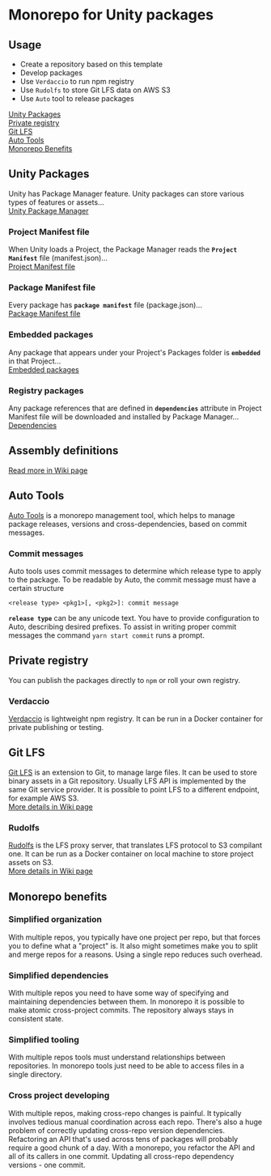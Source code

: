 # Monorepo for Unity packages

## Usage

* Create a repository based on this template
* Develop packages
* Use `Verdaccio` to run npm registry
* Use `Rudolfs` to store Git LFS data on AWS S3 
* Use `Auto` tool to release packages

[Unity Packages](#Unity-Packages)  
[Private registry](#Private-registry)  
[Git LFS](#Git-Lfs)  
[Auto Tools](#Auto-Tools)  
[Monorepo Benefits](#Monorepo-Benefits)  

## Unity Packages

Unity has Package Manager feature. Unity packages can store various types of features or assets...  
[Unity Package Manager](https://docs.unity3d.com/Manual/Packages.html)

### Project Manifest file

When Unity loads a Project, the Package Manager reads the **`Project Manifest`** file (manifest.json)...  
[Project Manifest file](https://docs.unity3d.com/Manual/upm-manifestPrj.html)

### Package Manifest file

Every package has **`package manifest`** file (package.json)...  
[Package Manifest file](https://docs.unity3d.com/Manual/upm-manifestPkg.html)

### Embedded packages

Any package that appears under your Project's Packages folder is **`embedded`** in that Project...  
[Embedded packages](https://docs.unity3d.com/Manual/upm-embed.html)

### Registry packages

Any package references that are defined in **`dependencies`** attribute in Project Manifest file will be downloaded and installed by Package Manager...  
[Dependencies](https://docs.unity3d.com/Manual/upm-dependencies.html)

## Assembly definitions
[Read more in Wiki page](https://github.com/zero-plus-x/unity-monorepo-template/wiki/Assembly-Definitions)

## Auto Tools

[Auto Tools](https://github.com/nextools/metarepo/tree/master/packages/auto) is a monorepo management tool, which helps to manage package releases, versions and cross-dependencies, based on commit messages.

### Commit messages

Auto tools uses commit messages to determine which release type to apply to the package. To be readable by Auto, the commit message must have a certain structure
```
<release type> <pkg1>[, <pkg2>]: commit message
```
**`release type`** can be any unicode text. You have to provide configuration to Auto, describing desired prefixes. To assist in writing proper commit messages the command `yarn start commit` runs a prompt.

## Private registry

You can publish the packages directly to `npm` or roll your own registry.

### Verdaccio

[Verdaccio](https://verdaccio.org/) is lightweight npm registry. It can be run in a Docker container for private publishing or testing.

## Git LFS

[Git LFS](https://git-lfs.github.com/) is an extension to Git, to manage large files. It can be used to store binary assets in a Git repository. Usually LFS API is implemented by the same Git service provider. It is possible to point LFS to a different endpoint, for example AWS S3.  
[More details in Wiki page](https://github.com/zero-plus-x/unity-monorepo-template/wiki/LFS)

### Rudolfs
[Rudolfs](https://github.com/jasonwhite/rudolfs) is the LFS proxy server, that translates LFS protocol to S3 compilant one. It can be run as a Docker container on local machine to store project assets on S3.  
[More details in Wiki page](https://github.com/zero-plus-x/unity-monorepo-template/wiki/Rudolfs)

## Monorepo benefits

### Simplified organization

With multiple repos, you typically have one project per repo, but that forces you to define what a "project" is. It also might sometimes make you to split and merge repos for a reasons.
Using a single repo reduces such overhead.

### Simplified dependencies

With multiple repos you need to have some way of specifying and maintaining dependencies between them.
In monorepo it is possible to make atomic cross-project commits. The repository always stays in consistent state.

### Simplified tooling

With multiple repos tools must understand relationships between repositories.
In monorepo tools just need to be able to access files in a single directory.

### Cross project developing

With multiple repos, making cross-repo changes is painful. It typically involves tedious manual coordination across each repo. There's also a huge problem of correctly updating cross-repo version dependencies. Refactoring an API that's used across tens of packages will probably require a good chunk of a day.
With a monorepo, you refactor the API and all of its callers in one commit. Updating all cross-repo dependency versions - one commit.

